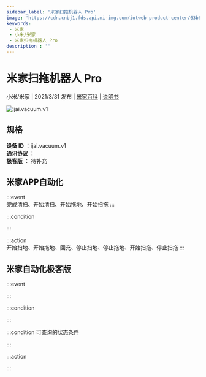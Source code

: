 ```yaml
---
sidebar_label: '米家扫拖机器人 Pro'
image: 'https://cdn.cnbj1.fds.api.mi-img.com/iotweb-product-center/63b8681fb03b0c33399592506005ebee_168.png?GalaxyAccessKeyId=AKVGLQWBOVIRQ3XLEW&Expires=9223372036854775807&Signature=S13ngcuVB8E93OXiZ7vzaKPf8Sg='
keywords: 
 - 米家
 - 小米/米家
 - 米家扫拖机器人 Pro
description : ''
---
```

# 米家扫拖机器人 Pro

小米/米家 | 2021/3/31 发布 | [米家百科](https://home.mi.com/webapp/content/baike/product/index.html?model=ijai.vacuum.v1) | [说明书](https://home.mi.com/views/introduction.html?model=ijai.vacuum.v1&region=cn)

![ijai.vacuum.v1](https://cdn.cnbj1.fds.api.mi-img.com/iotweb-product-center/63b8681fb03b0c33399592506005ebee_168.png?GalaxyAccessKeyId=AKVGLQWBOVIRQ3XLEW&Expires=9223372036854775807&Signature=S13ngcuVB8E93OXiZ7vzaKPf8Sg=)

## 规格  
> 
**设备 ID** ：ijai.vacuum.v1  
**通讯协议** ：  
**极客版**  ： 待补充 


## 米家APP自动化  

:::event  
完成清扫、开始清扫、开始拖地、开始扫拖
:::

:::condition  

:::

:::action   
开始扫地、开始拖地、回充、停止扫地、停止拖地、开始扫拖、停止扫拖
:::

## 米家自动化极客版  

:::event  

:::

:::condition  

:::

:::condition 可查询的状态条件  

:::

:::action  

:::

        
